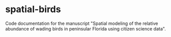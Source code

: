 # spatial-birds
Code documentation for the manuscript "Spatial modeling of the relative abundance of wading birds in peninsular Florida using citizen science data".
